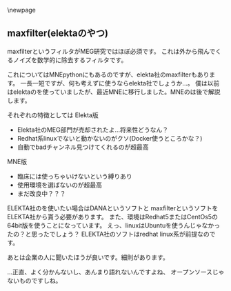 
\newpage
## maxfilter(elektaのやつ)

maxfilterというフィルタがMEG研究ではほぼ必須です。
これは外から飛んでくるノイズを数学的に除去するフィルタです。

これについてはMNEpythonにもあるのですが、elekta社のmaxfilterもあります。
一長一短ですが、何も考えずに使うならelekta社でしょうか…。
僕は以前はelektaのを使っていましたが、最近MNEに移行しました。MNEのは後で解説します。

それぞれの特徴としては
Elekta版

- Elekta社のMEG部門が売却されたよ…将来性どうなん？
- Redhat系linuxでないと動かないのがクソ(Docker使うところかな？)
- 自動でbadチャンネル見つけてくれるのが超最高

MNE版

- 臨床には使っちゃいけないという縛りあり
- 使用環境を選ばないのが超最高
- まだ改良中？？？

ELEKTA社のを使いたい場合はDANAというソフトと
maxfilterというソフトをELEKTA社から貰う必要があります。
また、環境はRedhat5またはCentOs5の64bit版を使うことになっています。
えっ、linuxはUbuntuを使うんじゃなかったの？と思ったでしょう？
ELEKTA社のソフトはredhat linux系が前提なのです。

あとは企業の人に聞いたほうが良いです。細則があります。

...正直、よく分かんないし、あんまり語れないんですよね、
オープンソースじゃないものですしね。

